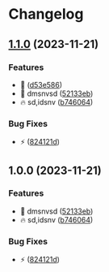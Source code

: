 # Changelog

## [1.1.0](https://github.com/ArnaudTA/test-ci/compare/console-v1.0.0...console-v1.1.0) (2023-11-21)


### Features

* :art: ([d53e586](https://github.com/ArnaudTA/test-ci/commit/d53e5869cba808b0750eba39521e0cae9ff57b07))
* :art: dmsnvsd ([52133eb](https://github.com/ArnaudTA/test-ci/commit/52133eb701aa7be18d8a2754d30f6d2e10723390))
* :fire: sd,idsnv ([b746064](https://github.com/ArnaudTA/test-ci/commit/b746064b94d556410daa6d49e8e0726f4a22fc03))


### Bug Fixes

* :zap: ([824121d](https://github.com/ArnaudTA/test-ci/commit/824121d4f4b001f8c448d46eb7ef76c81a59fc62))

## 1.0.0 (2023-11-21)


### Features

* :art: dmsnvsd ([52133eb](https://github.com/ArnaudTA/test-ci/commit/52133eb701aa7be18d8a2754d30f6d2e10723390))
* :fire: sd,idsnv ([b746064](https://github.com/ArnaudTA/test-ci/commit/b746064b94d556410daa6d49e8e0726f4a22fc03))


### Bug Fixes

* :zap: ([824121d](https://github.com/ArnaudTA/test-ci/commit/824121d4f4b001f8c448d46eb7ef76c81a59fc62))
